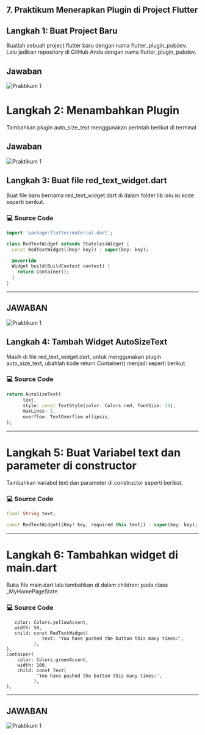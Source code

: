 ## 7. Praktikum Menerapkan Plugin di Project Flutter

## Langkah 1: Buat Project Baru
Buatlah sebuah project flutter baru dengan nama flutter_plugin_pubdev. Lalu jadikan repository di GitHub Anda dengan nama flutter_plugin_pubdev.

## Jawaban
![Praktikum 1](img/P1L1.JPG)


# Langkah 2: Menambahkan Plugin
Tambahkan plugin auto_size_text menggunakan perintah berikut di terminal


## Jawaban
![Praktikum 1](img/P1L2.JPG)



## Langkah 3: Buat file red_text_widget.dart
Buat file baru bernama red_text_widget.dart di dalam folder lib lalu isi kode seperti berikut.

### 💻 Source Code  
```dart
import 'package:flutter/material.dart';

class RedTextWidget extends StatelessWidget {
  const RedTextWidget({Key? key}) : super(key: key);

  @override
  Widget build(BuildContext context) {
    return Container();
  }
}
```

---

## JAWABAN 
![Praktikum 1](img/P1L3.JPG)



## Langkah 4: Tambah Widget AutoSizeText
Masih di file red_text_widget.dart, untuk menggunakan plugin auto_size_text, ubahlah kode return Container() menjadi seperti berikut.


### 💻 Source Code  
```dart
return AutoSizeText(
      text,
      style: const TextStyle(color: Colors.red, fontSize: 14),
      maxLines: 2,
      overflow: TextOverflow.ellipsis,
);
```

---


# Langkah 5: Buat Variabel text dan parameter di constructor
Tambahkan variabel text dan parameter di constructor seperti berikut.


### 💻 Source Code  
```dart
final String text;

const RedTextWidget({Key? key, required this.text}) : super(key: key);
```

---


# Langkah 6: Tambahkan widget di main.dart
Buka file main.dart lalu tambahkan di dalam children: pada class _MyHomePageState 


### 💻 Source Code  
```dartContainer(
   color: Colors.yellowAccent,
   width: 50,
   child: const RedTextWidget(
             text: 'You have pushed the button this many times:',
          ),
),
Container(
    color: Colors.greenAccent,
    width: 100,
    child: const Text(
           'You have pushed the button this many times:',
          ),
),
```

---


## JAWABAN 
![Praktikum 1](img/P1L5.JPG)


